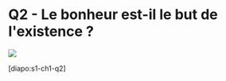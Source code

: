# Q2 - Le bonheur est-il le but de l'existence ?

![](https://upload.wikimedia.org/wikipedia/commons/thumb/d/d3/Pelouse.jpg/800px-Pelouse.jpg)

[diapo:s1-ch1-q2]